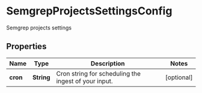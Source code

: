 

# SemgrepProjectsSettingsConfig

Semgrep projects settings

## Properties

| Name | Type | Description | Notes |
|------------ | ------------- | ------------- | -------------|
|**cron** | **String** | Cron string for scheduling the ingest of your input. |  [optional] |



